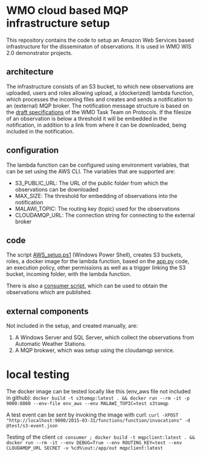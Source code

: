 # WMO cloud based MQP infrastructure setup
This repository contains the code to setup an Amazon Web Services based infrastructure for the disseminaton of observations. It is used in WMO WIS 2.0 demonstrator projects.

## architecture
The infrastructure consists of an S3 bucket, to which new observations are uploaded, users and roles allowing upload, a (dockerized) lambda function, which processes the incoming files and creates and sends a notification to an (external) MQP broker.
The notification message structure is based on the [draft specifications](https://github.com/wmo-im/GTStoWIS2) of the WMO Task Team on Protocols. 
If the filesize of an observation is below a threshold it will be embedded in the notification, in addition to a link from where it can be downloaded, being included in the notification.

## configuration
The lambda function can be configured using environment variables, that can be set using the AWS CLI. The variables that are supported are:
- S3_PUBLIC_URL: The URL of the public folder from which the observations can be downloaded
- MAX_SIZE: The threshold for embedding of observations into the notification
- MALAWI_TOPIC: The routing key (topic) used for the observations
- CLOUDAMQP_URL: The connection string for connecting to the external broker

## code
The script [AWS_setup.ps1](https://github.com/kurt-hectic/malawi-mpq/blob/main/AWS_setup.ps1) (Windows Power Shell), creates S3 buckets, roles, a docker image for the lambda function, based on the [app.py](https://github.com/kurt-hectic/malawi-mpq/blob/main/publisher_lambda/app.py) code, an execution policy, other permissions as well as a trigger linking the S3 bucket, incoming folder, with the lambda function.

There is also a [consumer script](https://github.com/kurt-hectic/malawi-mpq/blob/main/consumer/consume.py), which can be used to obtain the observations which are published.

## external components
Not included in the setup, and created manually, are:
1. A Windows Server and SQL Server, which collect the observations from Automatic Weather Stations.
2. A MQP brokwer, which was setup using the cloudamqp service.

# local testing
The docker image can be tested locally like this (env_aws file not included in github):
```docker build -t s3tomqp:latest . && docker run --rm -it -p 9000:8080 --env-file env_aws --env MALAWI_TOPIC=test s3tomqp```

A test event can be sent by invoking the image with curl:
```curl -XPOST "http://localhost:9000/2015-03-31/functions/function/invocations" -d @test/s3-event.json```

Testing of the client
```cd consumer ; docker build -t mqpclient:latest . && docker run --rm -it --env DEBUG=True --env ROUTING_KEY=test --env CLOUDAMQP_URL SECRET -v %cd%\out:/app/out mqpclient:latest```
